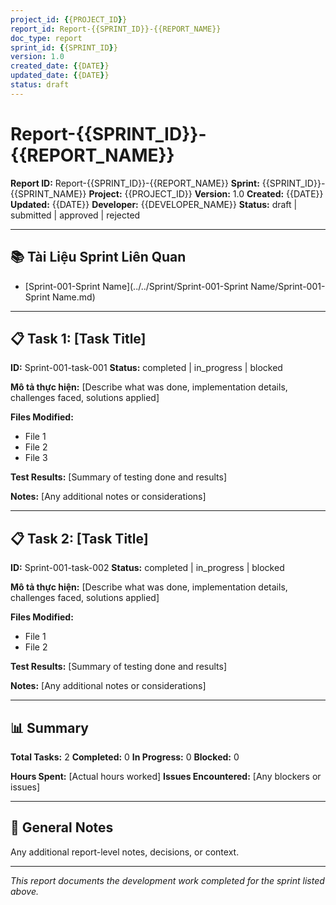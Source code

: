 ```yaml
---
project_id: {{PROJECT_ID}}
report_id: Report-{{SPRINT_ID}}-{{REPORT_NAME}}
doc_type: report
sprint_id: {{SPRINT_ID}}
version: 1.0
created_date: {{DATE}}
updated_date: {{DATE}}
status: draft
---
```


# Report-{{SPRINT_ID}}-{{REPORT_NAME}}

**Report ID:** Report-{{SPRINT_ID}}-{{REPORT_NAME}}
**Sprint:** {{SPRINT_ID}}-{{SPRINT_NAME}}
**Project:** {{PROJECT_ID}}
**Version:** 1.0
**Created:** {{DATE}}
**Updated:** {{DATE}}
**Developer:** {{DEVELOPER_NAME}}
**Status:** draft | submitted | approved | rejected

---

## 📚 Tài Liệu Sprint Liên Quan

- [Sprint-001-Sprint Name](../../Sprint/Sprint-001-Sprint Name/Sprint-001-Sprint Name.md)

---

## 📋 Task 1: [Task Title]

**ID:** Sprint-001-task-001
**Status:** completed | in_progress | blocked

**Mô tả thực hiện:**
[Describe what was done, implementation details, challenges faced, solutions applied]

**Files Modified:**
- File 1
- File 2
- File 3

**Test Results:**
[Summary of testing done and results]

**Notes:**
[Any additional notes or considerations]

---

## 📋 Task 2: [Task Title]

**ID:** Sprint-001-task-002
**Status:** completed | in_progress | blocked

**Mô tả thực hiện:**
[Describe what was done, implementation details, challenges faced, solutions applied]

**Files Modified:**
- File 1
- File 2

**Test Results:**
[Summary of testing done and results]

**Notes:**
[Any additional notes or considerations]

---

## 📊 Summary

**Total Tasks:** 2
**Completed:** 0
**In Progress:** 0
**Blocked:** 0

**Hours Spent:** [Actual hours worked]
**Issues Encountered:** [Any blockers or issues]

---

## 📝 General Notes

Any additional report-level notes, decisions, or context.

---

*This report documents the development work completed for the sprint listed above.*

